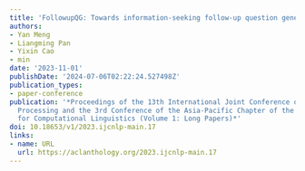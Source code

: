 ```yaml
---
title: 'FollowupQG: Towards information-seeking follow-up question generation'
authors:
- Yan Meng
- Liangming Pan
- Yixin Cao
- min
date: '2023-11-01'
publishDate: '2024-07-06T02:22:24.527498Z'
publication_types:
- paper-conference
publication: '*Proceedings of the 13th International Joint Conference on Natural Language
  Processing and the 3rd Conference of the Asia-Pacific Chapter of the Association
  for Computational Linguistics (Volume 1: Long Papers)*'
doi: 10.18653/v1/2023.ijcnlp-main.17
links:
- name: URL
  url: https://aclanthology.org/2023.ijcnlp-main.17
---
```

